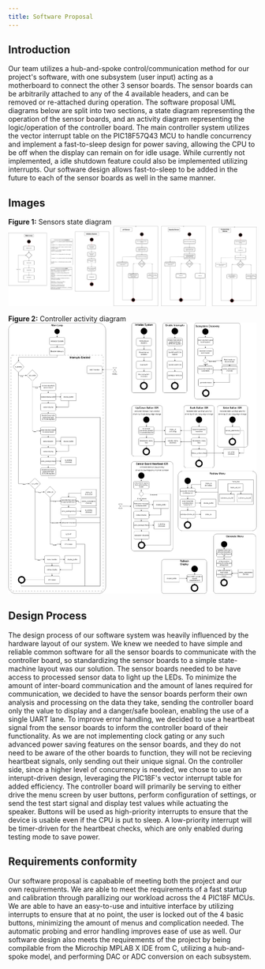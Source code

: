 ```yaml
---
title: Software Proposal
---
```


## Introduction
Our team utilizes a hub-and-spoke control/communication method for our project's software, with one subsystem (user input) acting as a motherboard to connect the other 3 sensor boards. The sensor boards can be arbitrarily attached to any of the 4 available headers, and can be removed or re-attached during operation.
The software proposal UML diagrams below are split into two sections, a state diagram representing the operation of the sensor boards, and an activity diagram representing the logic/operation of the controller board.
The main controller system utilizes the vector interrupt table on the PIC18F57Q43 MCU to handle concurrency and implement a fast-to-sleep design for power saving, allowing the CPU to be off when the display can remain on for idle usage. While currently not implemented, a idle shutdown feature could also be implemented utilizing interrupts. Our software design allows fast-to-sleep to be added in the future to each of the sensor boards as well in the same manner.

## Images

**Figure 1:** Sensors state diagram
![](Team210SoftwareProposal.png)

**Figure 2:** Controller activity diagram
![](ControllerSoftware.png)

## Design Process

The design process of our software system was heavily influenced by the hardware layout of our system. We knew we needed to have simple and reliable common software for all the sensor boards to communicate with the controller board, so standardizing the sensor boards to a simple state-machine layout was our solution. 
The sensor boards needed to be have access to processed sensor data to light up the LEDs. To minimize the amount of inter-board communication and the amount of lanes required for communication, we decided to have the sensor boards perform their own analysis and processing on the data they take, sending the controller board only the value to display and a danger/safe boolean, enabling the use of a single UART lane.
To improve error handling, we decided to use a heartbeat signal from the sensor boards to inform the controller board of their functionality. As we are not implementing clock gating or any such advanced power saving features on the sensor boards, and they do not need to be aware of the other boards to function, they will not be recieving heartbeat signals, only sending out their unique signal.
On the controller side, since a higher level of concurrency is needed, we chose to use an interupt-driven design, leveraging the PIC18F's vector interrupt table for added efficiency. 
The controller board will primarily be serving to either drive the menu screen by user buttons, perform configuration of settings, or send the test start signal and display test values while actuating the speaker.
Buttons will be used as high-priority interrupts to ensure that the device is usable even if the CPU is put to sleep. A low-priority interrupt will be timer-driven for the heartbeat checks, which are only enabled during testing mode to save power.

## Requirements conformity

Our software proposal is capabable of meeting both the project and our own requirements. We are able to meet the requirements of a fast startup and calibration through parallizing our workload across the 4 PIC18F MCUs. We are able to have an easy-to-use and intuitive interface by utilizing interrupts to ensure that at no point, the user is locked out of the 4 basic buttons, minimizing the amount of menus and complication needed. The automatic probing and error handling improves ease of use as well.
Our software design also meets the requirements of the project by being compilable from the Microchip MPLAB X IDE from C, utilizing a hub-and-spoke model, and performing DAC or ADC conversion on each subsystem.